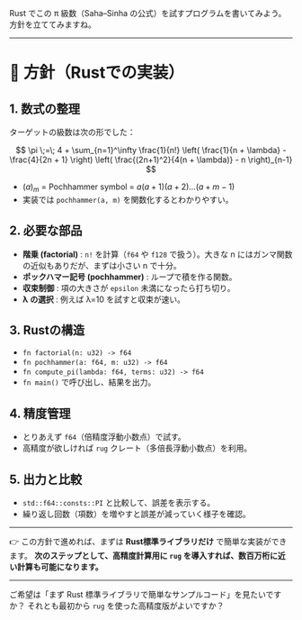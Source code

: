 Rust でこの π 級数（Saha–Sinha の公式）を試すプログラムを書いてみよう。方針を立ててみますね。

---

# 🎯 方針（Rustでの実装）

## 1. 数式の整理

ターゲットの級数は次の形でした：

$$
\pi \;=\; 4 + \sum_{n=1}^\infty \frac{1}{n!} \left( \frac{1}{n + \lambda} - \frac{4}{2n + 1} \right) \left( \frac{(2n+1)^2}{4(n + \lambda)} - n \right)_{n-1}
$$

* $(a)_{m}$ = Pochhammer symbol = $a(a+1)(a+2)...(a+m-1)$
* 実装では `pochhammer(a, m)` を関数化するとわかりやすい。

## 2. 必要な部品

* **階乗 (factorial)** : `n!` を計算（`f64` や `f128` で扱う）。大きな n にはガンマ関数の近似もありだが、まずは小さい n で十分。
* **ポックハマー記号 (pochhammer)** : ループで積を作る関数。
* **収束制御** : 項の大きさが `epsilon` 未満になったら打ち切り。
* **λ の選択** : 例えば λ=10 を試すと収束が速い。

## 3. Rustの構造

* `fn factorial(n: u32) -> f64`
* `fn pochhammer(a: f64, m: u32) -> f64`
* `fn compute_pi(lambda: f64, terms: u32) -> f64`
* `fn main()` で呼び出し、結果を出力。

## 4. 精度管理

* とりあえず `f64`（倍精度浮動小数点）で試す。
* 高精度が欲しければ `rug` クレート（多倍長浮動小数点）を利用。

## 5. 出力と比較

* `std::f64::consts::PI` と比較して、誤差を表示する。
* 繰り返し回数（項数）を増やすと誤差が減っていく様子を確認。

---

👉 この方針で進めれば、まずは **Rust標準ライブラリだけ** で簡単な実装ができます。
**次のステップとして、高精度計算用に `rug` を導入すれば、数百万桁に近い計算も可能になります。**

---

ご希望は「まず Rust 標準ライブラリで簡単なサンプルコード」を見たいですか？ それとも最初から `rug` を使った高精度版がよいですか？

